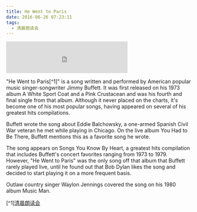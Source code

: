 ```yaml
---
title: He Went to Paris
date: 2016-06-26 07:23:11
tags:
  - 清晨朗读会
---
```


<iframe frameborder="no" border="0" marginwidth="0" marginheight="0" width=330 height=86 src="http://music.163.com/outchain/player?type=2&id=27158717&auto=0&height=66"></iframe>

"He Went to Paris[^1]" is a song written and performed by American popular music singer-songwriter Jimmy Buffett. It was first released on his 1973 album A White Sport Coat and a Pink Crustacean and was his fourth and final single from that album. Although it never placed on the charts, it's become one of his most popular songs, having appeared on several of his greatest hits compilations.

<!-- more -->
Buffett wrote the song about Eddie Balchowsky, a one-armed Spanish Civil War veteran he met while playing in Chicago. On the live album You Had to Be There, Buffett mentions this as a favorite song he wrote.

The song appears on Songs You Know By Heart, a greatest hits compilation that includes Buffett's concert favorites ranging from 1973 to 1979. However, "He Went to Paris" was the only song off that album that Buffett rarely played live, until he found out that Bob Dylan likes the song and decided to start playing it on a more frequent basis.

Outlaw country singer Waylon Jennings covered the song on his 1980 album Music Man.

[^1][清晨朗读会](https://mp.weixin.qq.com/s?__biz=MzI1NzIyNjU4Ng==&mid=2247483847&idx=1&sn=a40f821b822519f42cb1ba2a690cf1ee&scene=1&srcid=0702vg7rUReB6xpIbcKjFmUO&key=77421cf58af4a653796669ff5eae025fe8adc18b5deaf3f419139e54feec87d0bde6b4b21dc71f7dbc70971c1006695c&ascene=0&uin=MTMzOTQ1ODU2MA%3D%3D&devicetype=iMac+MacBookPro11%2C2+OSX+OSX+10.11.5+build(15F34)&version=11020201&pass_ticket=8H7CU631D0rh6L3uzGOrz6o5ok3kAtyPqo4UlaJpIPf4EA8qwowDqU%2FfalK%2B1Rrf)
